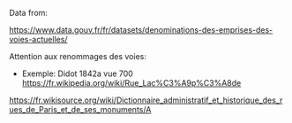 
Data from:

https://www.data.gouv.fr/fr/datasets/denominations-des-emprises-des-voies-actuelles/


Attention aux renommages des voies:

* Exemple: Didot 1842a vue 700 
https://fr.wikipedia.org/wiki/Rue_Lac%C3%A9p%C3%A8de

https://fr.wikisource.org/wiki/Dictionnaire_administratif_et_historique_des_rues_de_Paris_et_de_ses_monuments/A
